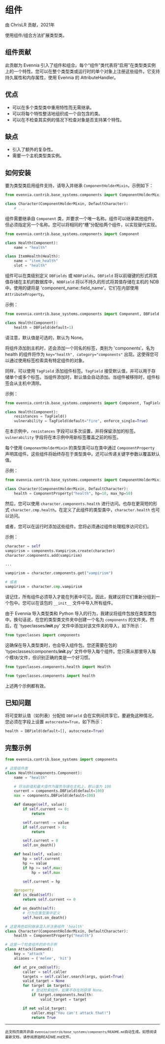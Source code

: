 # 组件

由 ChrisLR 贡献，2021年

使用组件/组合方法扩展类型类。

## 组件贡献

此贡献为 Evennia 引入了组件和组合。每个“组件”类代表将“启用”在类型类实例上的一个特性。您可以在整个类型类或运行时的单个对象上注册这些组件。它支持持久属性和内存属性，使用 Evennia 的 AttributeHandler。

## 优点
- 可以在多个类型类中重用特性而无需继承。
- 可以将每个特性整洁地组织成一个自包含的类。
- 可以在不检查其实例的情况下检查对象是否支持某个特性。

## 缺点
- 引入了额外的复杂性。
- 需要一个主机类型类实例。

## 如何安装

要为类型类启用组件支持，请导入并继承 `ComponentHolderMixin`，示例如下：

```python
from evennia.contrib.base_systems.components import ComponentHolderMixin

class Character(ComponentHolderMixin, DefaultCharacter):
    # ...
```

组件需要继承自 `Component` 类，并要求一个唯一名称。组件可以继承其他组件，但必须指定另一个名称。您可以将相同的“槽”分配给两个组件，以实现替代实现。

```python
from evennia.contrib.base_systems.components import Component

class Health(Component):
    name = "health"

class ItemHealth(Health):
    name = "item_health"
    slot = "health"
```

组件可以在类级别定义 `DBFields` 或 `NDBFields`。`DBField` 将以前缀键的形式将其值存储在主机的数据库中，`NDBField` 将以不持久的形式将其值存储在主机的 NDB 中。使用的键将是 'component_name::field_name'。它们在内部使用 `AttributeProperty`。

示例：
```python
from evennia.contrib.base_systems.components import Component, DBField

class Health(Component):
    health = DBField(default=1)
```

请注意，默认值是可选的，默认为 None。

将组件添加到主机时，还会添加一个同名的标签，类别为 'components'。名为 health 的组件将作为 `key="health", category="components"` 出现。这使得您可以通过使用标签检索具有特定组件的对象。

同样，可以使用 `TagField` 添加组件标签。`TagField` 接受默认值，并可以用于存储单个或多个标签。当组件添加时，默认值会自动添加。当组件被移除时，组件标签会从主机中清除。

示例：
```python
from evennia.contrib.base_systems.components import Component, TagField

class Health(Component):
    resistances = TagField()
    vulnerability = TagField(default="fire", enforce_single=True)
```

在本示例中，`resistances` 字段可以多次设置，并将保留添加的标签。`vulnerability` 字段将在本示例中用新标签覆盖之前的标签。

每个使用 `ComponentHolderMixin` 的类型类可以在类中通过 `ComponentProperty` 声明其组件。这些组件将始终存在于类型类中。还可以传递关键字参数以覆盖默认值。

示例：
```python
from evennia.contrib.base_systems.components import ComponentHolderMixin

class Character(ComponentHolderMixin, DefaultCharacter):
    health = ComponentProperty("health", hp=10, max_hp=50)
```

然后，您可以使用 `character.components.health` 进行访问。也存在更简短的形式 `character.cmp.health`。在定义了此组件的类型类中，`character.health` 也可以访问。

或者，您可以在运行时添加这些组件。您将必须通过组件处理程序访问它们。

示例：
```python
character = self
vampirism = components.Vampirism.create(character)
character.components.add(vampirism)

...

vampirism = character.components.get("vampirism")

# 或者
vampirism = character.cmp.vampirism
```

请记住，所有组件必须导入才能在列表中可见。因此，我建议将它们重新分组到一个包中。您可以在该包的 `__init__` 文件中导入所有组件。

由于 Evennia 导入类型类和 Python 导入的行为，我建议将组件包放在类型类包中。换句话说，在您的类型类文件夹中创建一个名为 `components` 的文件夹。然后，在 'typeclasses/__init__.py' 文件中添加对该文件夹的导入，如下所示：

```python
from typeclasses import components
```

这确保在导入类型类时，也会导入组件包。您还需要在包的 'typeclasses/components/__init__.py' 文件中导入每个组件。您只需从那里导入每个模块/文件，但识别正确的类是一个好习惯。

```python
from typeclasses.components.health import Health
```
```python
from typeclasses.components import health
```
上述两个示例都有效。

## 已知问题

将可变默认值（如列表）分配给 `DBField` 会在实例间共享它。要避免这种情况，您必须在字段上设置 `autocreate=True`，如下所示：

```python
health = DBField(default=[], autocreate=True)
```

## 完整示例
```python
from evennia.contrib.base_systems import components

# 这是组件类
class Health(components.Component):
    name = "health"

    # 将当前值和最大值作为属性存储在主机上，默认值为 100
    current = components.DBField(default=100)
    max = components.DBField(default=100)

    def damage(self, value):
        if self.current <= 0:
            return

        self.current -= value
        if self.current > 0:
            return

        self.current = 0
        self.on_death()

    def heal(self, value):
        hp = self.current
        hp += value
        if hp >= self.max:
            hp = self.max

        self.current = hp

    @property
    def is_dead(self):
        return self.current <= 0

    def on_death(self):
        # 行为在类型类中定义
        self.host.on_death()

# 这是角色如何继承混入并注册组件 'health'
class Character(ComponentHolderMixin, DefaultCharacter):
    health = ComponentProperty("health")

# 这是一个检查组件的命令示例
class Attack(Command):
    key = "attack"
    aliases = ('melee', 'hit')

    def at_pre_cmd(self):
        caller = self.caller
        targets = self.caller.search(args, quiet=True)
        valid_target = None
        for target in targets:
            # 尝试检索组件，如果不存在则获得 None。
            if target.components.health:
                valid_target = target

        if not valid_target:
            caller.msg("You can't attack that!")
            return True
```


----

<small>此文档页面并非由 `evennia/contrib/base_systems/components/README.md`自动生成。如想阅读最新文档，请参阅原始README.md文件。</small>
